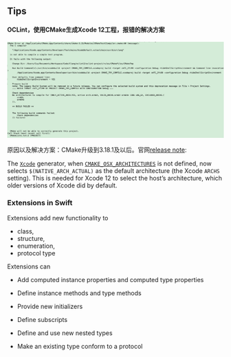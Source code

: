 ## Tips

#### OCLint，使用CMake生成Xcode 12工程，报错的解决方案

![02-cmake-xcode12-error](./images/02-cmake-xcode12-error.png)

原因以及解决方案：CMake升级到3.18.1及以后。官网[release note](https://cmake.org/cmake/help/latest/release/3.18.html):

The [`Xcode`](https://cmake.org/cmake/help/latest/generator/Xcode.html#generator:Xcode) generator, when [`CMAKE_OSX_ARCHITECTURES`](https://cmake.org/cmake/help/latest/variable/CMAKE_OSX_ARCHITECTURES.html#variable:CMAKE_OSX_ARCHITECTURES) is not defined, now selects `$(NATIVE_ARCH_ACTUAL)` as the default architecture (the Xcode `ARCHS` setting). This is needed for Xcode 12 to select the host’s architecture, which older versions of Xcode did by default.



### Extensions in Swift

Extensions add new functionality to 

- class, 
- structure, 
- enumeration, 
- protocol type

Extensions can

- Add computed instance properties and computed type properties

- Define instance methods and type methods

- Provide new initializers

- Define subscripts
-  Define and use new nested types

- Make an existing type conform to a protocol





